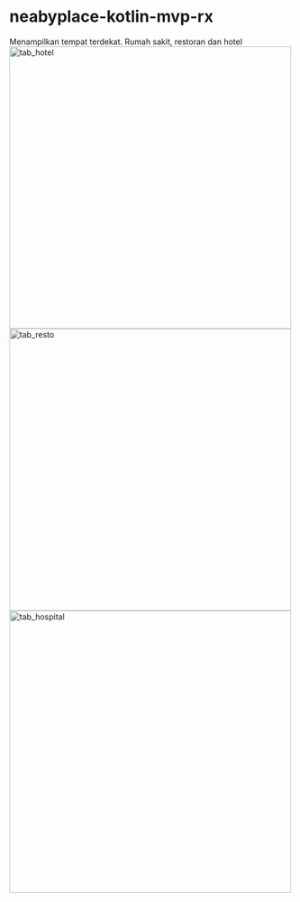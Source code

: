 # neabyplace-kotlin-mvp-rx
Menampilkan tempat terdekat. Rumah sakit, restoran dan hotel
<a href="https://ibb.co/mcGRr5"><img src="https://preview.ibb.co/krzeB5/tab_hotel.jpg" width="500" alt="tab_hotel" border="0"></a>
<a href="https://ibb.co/icUPdk"><img src="https://preview.ibb.co/cDQxyk/tab_resto.jpg" width="500" alt="tab_resto" border="0"></a>
<a href="https://ibb.co/hpxMPQ"><img src="https://preview.ibb.co/bQtvjQ/tab_hospital.jpg"  width="500" alt="tab_hospital" border="0"></a>
